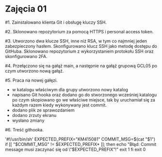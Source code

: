 # Zajęcia 01

#1. Zainstalowano klienta Git i obsługę kluczy SSH.

#2. Sklonowano repozytorium za pomocą HTTPS i personal access token.

#3. Utworzono dwa klucze SSH, inne niż RSA, w tym co najmniej jeden zabezpieczony hasłem. Skonfigurowano klucz SSH jako metodę dostępu do GitHuba. Sklonowano repozytorium z wykorzystaniem protokołu SSH oraz skonfigurowano 2FA.

#4. Przełączono się na gałąź main, a następnie na gałąź grupową GCL05 po czym utworzono nową gałąź.

#5. Praca na nowej gałęzi.
- w katalogu właściwym dla grupy utworzono nowy katalog
- napisano Git hooka oraz dodano go do stworzonego wcześniej katalogu po czym skopiowano go we właściwe miejsce, tak by uruchamiał się za każdym razem kiedy wykonywany jest commit.
- dodano plik ze sprawozdaniem
- dodano zrzuty ekranu
- wysłano zmiany

#6. Treść githooka.

'#!/usr/bin/sh'
EXPECTED_PREFIX="KM415081"
COMMIT_MSG=$(cat "$1")
if [[ "$COMMIT_MSG" != $EXPECTED_PREFIX* ]]; then
    echo "Błąd: Commit message musi zaczynać się od \"$EXPECTED_PREFIX\"!"
    exit 1
fi
exit 0
